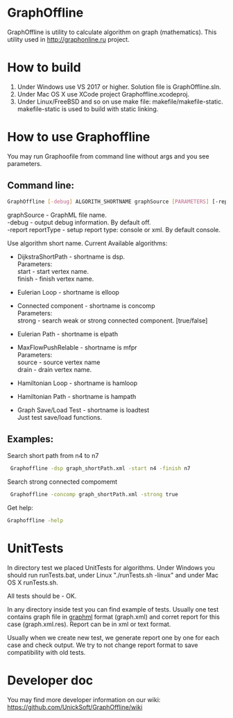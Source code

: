 # GraphOffline

GraphOffline is utility to calculate algorithm on graph (mathematics). This utility used in http://graphonline.ru project.

# How to build

1. Under Windows use VS 2017 or higher. Solution file is GraphOffline.sln.
2. Under Mac OS X use XCode project Graphoffline.xcodeproj.
3. Under Linux/FreeBSD and so on use make file: makefile/makefile-static. makefile-static is used to build with static linking.

# How to use Graphoffline

You may run Graphoofile from command line without args and you see parameters.

## Command line:
```bash
GraphOffline [-debug] ALGORITH_SHORTNAME graphSource [PARAMETERS] [-report reportType]
```
graphSource - GraphML file name. \
-debug - output debug information. By default off. \
-report reportType - setup report type: console or xml. By default console.

Use algorithm short name. Current Available algorithms:
* DijkstraShortPath - shortname is dsp. \
 Parameters: \
  start - start vertex name.\
  finish - finish vertex name.

* Eulerian Loop - shortname is elloop

* Connected component - shortname is concomp \
 Parameters: \
  strong - search weak or strong connected component. [true/false]

* Eulerian Path - shortname is elpath

* MaxFlowPushRelable - shortname is mfpr \
 Parameters: \
  source - source vertex name\
  drain - drain vertex name.

* Hamiltonian Loop - shortname is hamloop

* Hamiltonian Path - shortname is hampath

* Graph Save/Load Test - shortname is loadtest \
  Just test save/load functions.

## Examples:

Search short path from n4 to n7
```bash
 Graphoffline -dsp graph_shortPath.xml -start n4 -finish n7
```

Search strong connected compomemt
```bash
 Graphoffline -concomp graph_shortPath.xml -strong true
```

Get help:
```bash
Graphoffline -help
```

# UnitTests

In directory test we placed UnitTests for algorithms. Under Windows you should run runTests.bat, under Linux "./runTests.sh -linux" and under Mac OS X runTests.sh.

All tests should be - OK.

In any directory inside test you can find example of tests. Usually one test contains graph file in [graphml](https://en.wikipedia.org/wiki/GraphML) format (graph.xml) and corret report for this case (graph.xml.res). Report can be in xml or text format.

Usually when we create new test, we generate report one by one for each case and check output. We try to not change report format to save compatibility with old tests.

# Developer doc

You may find more developer information on our wiki: https://github.com/UnickSoft/GraphOffline/wiki
